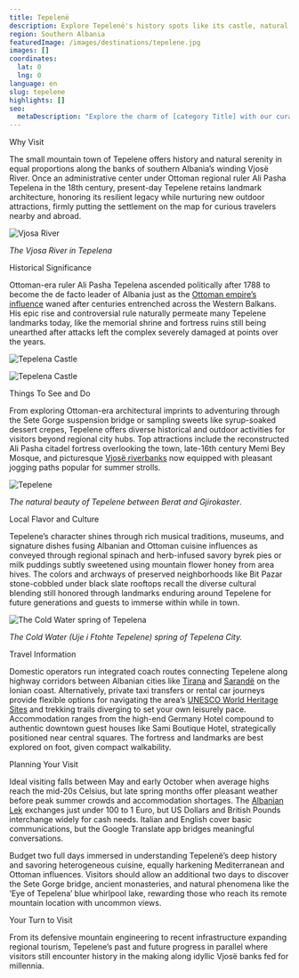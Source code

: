 ```yaml
---
title: Tepelenë
description: Explore Tepelenë's history spots like its castle, natural wonders like the Vjosa River, and local cuisine featuring qofte meatballs and raki spirit in this scenic southern Albanian town.
region: Southern Albania
featuredImage: /images/destinations/tepelene.jpg
images: []
coordinates:
  lat: 0
  lng: 0
language: en
slug: tepelene
highlights: []
seo:
  metaDescription: "Explore the charm of [category Title] with our curated collection of unique items."
---
```


Why Visit

The small mountain town of Tepelene offers history and natural serenity in equal proportions along the banks of southern Albania’s winding Vjosë River. Once an administrative center under Ottoman regional ruler Ali Pasha Tepelena in the 18th century, present-day Tepelene retains landmark architecture, honoring its resilient legacy while nurturing new outdoor attractions, firmly putting the settlement on the map for curious travelers nearby and abroad.

![Vjosa River](/images/destinations/Vjosa_River.jpeg "Vjosa River")

*The Vjosa River in Tepelena*

Historical Significance

Ottoman-era ruler Ali Pasha Tepelena ascended politically after 1788 to become the de facto leader of Albania just as the [Ottoman empire’s influence](https://albaniavisit.com/albania-under-ottoman-rule/) waned after centuries entrenched across the Western Balkans. His epic rise and controversial rule naturally permeate many Tepelene landmarks today, like the memorial shrine and fortress ruins still being unearthed after attacks left the complex severely damaged at points over the years.

![Tepelena Castle](/images/destinations/Kalaja_e_Tepelenes.jpg "Kalaja e Tepelenes")

![Tepelena Castle](/images/destinations/Castle-Tepelena.jpg "Castle Tepelena")

Things To See and Do

From exploring Ottoman-era architectural imprints to adventuring through the Sete Gorge suspension bridge or sampling sweets like syrup-soaked dessert crepes, Tepelene offers diverse historical and outdoor activities for visitors beyond regional city hubs. Top attractions include the reconstructed Ali Pasha citadel fortress overlooking the town, late-16th century Memi Bey Mosque, and picturesque [Vjosë riverbanks](https://albaniavisit.com/attractions/vjosa-river/) now equipped with pleasant jogging paths popular for summer strolls.

![Tepelene](/images/destinations/Lumi-Drino-river-Tepelene.jpeg "Lumi Drino river Tepelene")

*The natural beauty of Tepelene between Berat and Gjirokaster*.

Local Flavor and Culture

Tepelene’s character shines through rich musical traditions, museums, and signature dishes fusing Albanian and Ottoman cuisine influences as conveyed through regional spinach and herb-infused savory byrek pies or milk puddings subtly sweetened using mountain flower honey from area hives. The colors and archways of preserved neighborhoods like Bit Pazar stone-cobbled under black slate rooftops recall the diverse cultural blending still honored through landmarks enduring around Tepelene for future generations and guests to immerse within while in town.

![The Cold Water spring of Tepelena](/images/destinations/The-Cold-Water-spring-of-Tepelena-City.jpeg "The Cold Water spring of Tepelena City")

*The Cold Water (Uje i Ftohte Tepelene) spring of Tepelena City.*

Travel Information

Domestic operators run integrated coach routes connecting Tepelene along highway corridors between Albanian cities like [Tirana](https://albaniavisit.com/destinations/tirana/) and [Sarandë](https://albaniavisit.com/destinations/saranda/) on the Ionian coast. Alternatively, private taxi transfers or rental car journeys provide flexible options for navigating the area’s [UNESCO World Heritage Sites](https://albaniavisit.com/attractions/unesco-world-heritage-sites/) and trekking trails diverging to set your own leisurely pace. Accommodation ranges from the high-end Germany Hotel compound to authentic downtown guest houses like Sami Boutique Hotel, strategically positioned near central squares. The fortress and landmarks are best explored on foot, given compact walkability.

Planning Your Visit

Ideal visiting falls between May and early October when average highs reach the mid-20s Celsius, but late spring months offer pleasant weather before peak summer crowds and accommodation shortages. The [Albanian Lek](https://albaniavisit.com/travel-guide/currency-lek/) exchanges just under 100 to 1 Euro, but US Dollars and British Pounds interchange widely for cash needs. Italian and English cover basic communications, but the Google Translate app bridges meaningful conversations.

Budget two full days immersed in understanding Tepelenë’s deep history and savoring heterogeneous cuisine, equally harkening Mediterranean and Ottoman influences. Visitors should allow an additional two days to discover the Sete Gorge bridge, ancient monasteries, and natural phenomena like the ‘Eye of Tepelena’ blue whirlpool lake, rewarding those who reach its remote mountain location with uncommon views.

Your Turn to Visit

From its defensive mountain engineering to recent infrastructure expanding regional tourism, Tepelene’s past and future progress in parallel where visitors still encounter history in the making along idyllic Vjosë banks fed for millennia.

